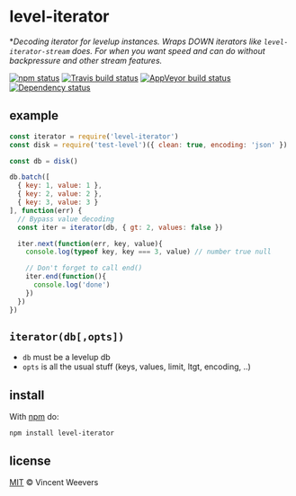 # level-iterator

**Decoding iterator for levelup instances. Wraps *DOWN iterators like `level-iterator-stream` does. For when you want speed and can do without backpressure and other stream features.**

[![npm status](http://img.shields.io/npm/v/level-iterator.svg?style=flat-square)](https://www.npmjs.org/package/level-iterator) [![Travis build status](https://img.shields.io/travis/vweevers/level-iterator.svg?style=flat-square&label=travis)](http://travis-ci.org/vweevers/level-iterator) [![AppVeyor build status](https://img.shields.io/appveyor/ci/vweevers/level-iterator.svg?style=flat-square&label=appveyor)](https://ci.appveyor.com/project/vweevers/level-iterator) [![Dependency status](https://img.shields.io/david/vweevers/level-iterator.svg?style=flat-square)](https://david-dm.org/vweevers/level-iterator)

## example

```js
const iterator = require('level-iterator')
const disk = require('test-level')({ clean: true, encoding: 'json' })

const db = disk()

db.batch([
  { key: 1, value: 1 },
  { key: 2, value: 2 },
  { key: 3, value: 3 }
], function(err) {
  // Bypass value decoding
  const iter = iterator(db, { gt: 2, values: false })

  iter.next(function(err, key, value){
    console.log(typeof key, key === 3, value) // number true null

    // Don't forget to call end()
    iter.end(function(){
      console.log('done')
    })
  })
})
```

## `iterator(db[,opts])`

- `db` must be a levelup db
- `opts` is all the usual stuff (keys, values, limit, ltgt, encoding, ..)

## install

With [npm](https://npmjs.org) do:

```
npm install level-iterator
```

## license

[MIT](http://opensource.org/licenses/MIT) © Vincent Weevers
